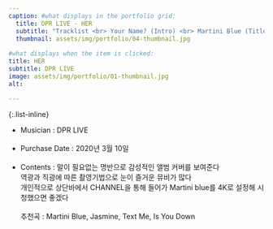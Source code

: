 ```yaml
---
caption: #what displays in the portfolio grid:
  title: DPR LIVE - HER
  subtitle: "Tracklist <br> Your Name? (Intro) <br> Martini Blue (Title) <br> Jasmine <br> Text Me <br> Is You Down" 
  thumbnail: assets/img/portfolio/04-thumbnail.jpg
  
#what displays when the item is clicked:
title: HER
subtitle: DPR LIVE
image: assets/img/portfolio/01-thumbnail.jpg
alt:

---
```


{:.list-inline} 
- Musician : DPR LIVE <br> <br> 
- Purchase Date : 2020년 3월 10일 <br> <br> 
- Contents : 말이 필요없는 명반으로 감성적인 앨범 커버를 보여준다 <br> 역광과 직광에 따른 촬영기법으로 눈이 즐거운 뮤비가 많다 <br> 개인적으로 상단바에서 CHANNEL을 통해 들어가 Martini blue를 4K로 설정해 시청했으면 좋겠다 <br> <br> 추천곡 : Martini Blue, Jasmine, Text Me, Is You Down  

